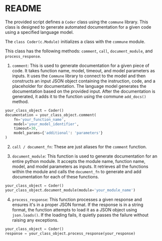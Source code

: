 # README

The provided script defines a `Coder` class using the `commune` library. This class is designed to generate automated documentation for a given code using a specified language model.

The `class Coder(c.Module)` initializes a class with the `commune` module.

This class has the following methods: `comment`, `call`, `document_module`, and `process_response`.

1. `comment`: This is used to generate documentation for a given piece of code. It takes function name, model, timeout, and model parameters as inputs. It uses the `Commune` library to connect to the model and then constructs an input JSON object containing the instruction, code, and a placeholder for documentation. The language model generates the documentation based on the provided input. After the documentation is generated, it adds it to the function using the commune `add_docs()` method.

```python
your_class_object = Coder()
documentation = your_class_object.comment(
    fn='your_function_name',
    model='your_model_identifier',
    timeout=30,
    model_params={'additional': 'parameters'}
)
```

2. `call / document_fn`: These are just aliases for the `comment` function.

3. `document_module`: This function is used to generate documentation for an entire python module. It accepts the module name, function name, model, and model parameters as inputs. It retrieves all the functions within the module and calls the `document_fn` to generate and add documentation for each of these functions.

```python
your_class_object = Coder()
your_class_object.document_module(module='your_module_name')
```

4. `process_response`: This function processes a given response and ensures it's in a proper JSON format. If the response is in a string format, the function attempts to load it as a JSON object using `json.loads()`. If the loading fails, it quietly passes the failure without raising any exceptions.

```python
your_class_object = Coder()
response = your_class_object.process_response(your_response)
```
